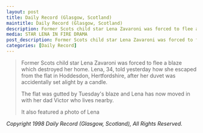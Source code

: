 ```yaml
---
layout: post
title: Daily Record (Glasgow, Scotland)
maintitle: Daily Record (Glasgow, Scotland)
description: Former Scots child star Lena Zavaroni was forced to flee a blaze which destroyed her home.
media: STAR LENA IN FIRE DRAMA
post_description: Former Scots child star Lena Zavaroni was forced to flee a blaze which destroyed her home.
categories: [Daily Record]
---
```


> Former Scots child star Lena Zavaroni was forced to flee a blaze which destroyed her home. Lena, 34, told yesterday how she escaped from the flat in Hoddesdon, Hertfordshire, after her duvet was accidentally set alight by a candle.
>
> The flat was gutted by Tuesday's blaze and Lena has now moved in with her dad Victor who lives nearby.
>
> It also featured a photo of Lena

<cite>Copyright 1998 Daily Record (Glasgow, Scotland), All Rights Reserved.</cite>

